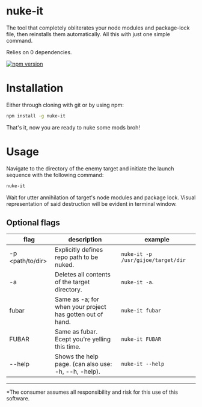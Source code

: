 # nuke-it

The tool that completely obliterates your node modules and package-lock file, then reinstalls them automatically. All this with just one simple command.

Relies on 0 dependencies.

[![npm version](https://badge.fury.io/js/nuke-it.svg)](https://badge.fury.io/js/nuke-it)

# Installation

Either through cloning with git or by using npm:

```bash
npm install -g nuke-it
```
That's it, now you are ready to nuke some mods broh!
# Usage

Navigate to the directory of the enemy target and initiate the launch sequence with the following command:

```bash
nuke-it
```
Wait for utter annihilation of target's node modules and package lock. Visual representation of said destruction will be evident in terminal window.

## Optional flags
| flag             | description | example |
-------------------|-------------|---------|
| -p <path/to/dir> | Explicitly defines repo path to be nuked.                 | `nuke-it -p /usr/gijoe/target/dir` |
| -a               | Deletes all contents of the target directory.             | `nuke-it -a`.    |
| fubar            | Same as -a; for when your project has gotten out of hand. | `nuke-it fubar`  |
| FUBAR            | Same as fubar. Ecept you're yelling this time.            | `nuke-it FUBAR`  |
| --help           | Shows the help page. (can also use: -h, --h, -help).      | `nuke-it --help` |

____________________________________________

*The consumer assumes all responsibility and risk for this use of this software.
